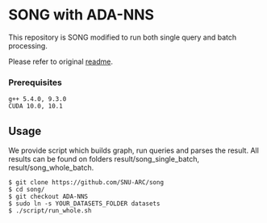 
# SONG with ADA-NNS

This repository is SONG modified to run both single query and batch processing. 

Please refer to original [readme](https://github.com/SNU-ARC/song/blob/master/README.md).

### Prerequisites

```shell
g++ 5.4.0, 9.3.0
CUDA 10.0, 10.1
```

## Usage

We provide script which builds graph, run queries and parses the result. All results can be found on folders result/song_single_batch, result/song_whole_batch. 

```shell
$ git clone https://github.com/SNU-ARC/song
$ cd song/
$ git checkout ADA-NNS
$ sudo ln -s YOUR_DATASETS_FOLDER datasets
$ ./script/run_whole.sh
```
